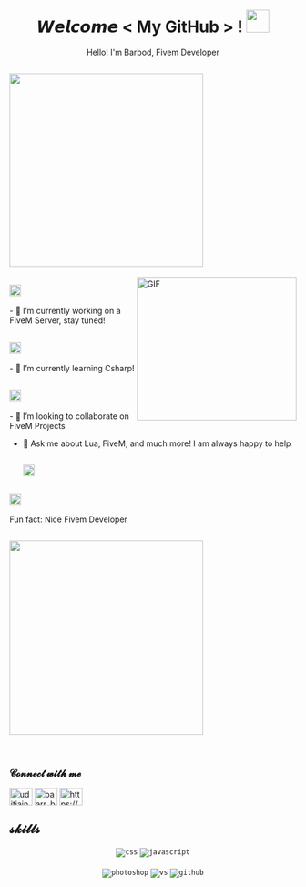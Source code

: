 <!--- Header --->   
<h1 align="center">
  𝙒𝙚𝙡𝙘𝙤𝙢𝙚 &lt; My GitHub &gt; !
  <a target="_blank">
    <img src="https://github.com/JayantGoel001/JayantGoel001/blob/master/GIF/Handshake.gif" width="40px" />
  </a>
</h1>
      
<p align='center'>Hello! I'm Barbod, Fivem Developer</p>


<!--- About You --->   
<h2> <img src="https://github.com/trinib/trinib/blob/main/.images/marquee.svg" width="340px" style="max-width:100%;"></h2>

<a target="_blank">
   <img align="right" height="250" width= "280px" alt="GIF" src="https://cdn.discordapp.com/attachments/909263335193727006/995820049619222538/istockphoto-923733420-612x612-removebg-preview.png" />
</a>

<h2> <img src="https://github.com/JayantGoel001/JayantGoel001/blob/master/GIF/Earth.gif" width="20px" style="max-width:100%;"></h2>
- 🔭 I’m currently working on a FiveM Server, stay tuned!
  
<h2> <img src="https://github.com/JayantGoel001/JayantGoel001/blob/master/GIF/Earth.gif" width="20px" style="max-width:100%;"></h2>
- 🌱 I’m currently learning Csharp!
  
<h2> <img src="https://github.com/JayantGoel001/JayantGoel001/blob/master/GIF/Earth.gif" width="20px" style="max-width:100%;"></h2>
- 👯 I’m looking to collaborate on FiveM Projects
  
- 💬 Ask me about Lua, FiveM, and much more! I am always happy to help <h2> <img src="https://github.com/JayantGoel001/JayantGoel001/blob/master/GIF/Earth.gif" width="20px" style="max-width:100%;"></h2>
  
<h2> <img src="https://github.com/JayantGoel001/JayantGoel001/blob/master/GIF/Earth.gif" width="20px" style="max-width:100%;"></h2> Fun fact: Nice Fivem Developer 

<h2> <img src="https://github.com/trinib/trinib/blob/main/.images/marquee2.svg" width="340px" style="max-width:100%;"></h2>  
<br/>

<h3 align="left">𝓒𝓸𝓷𝓷𝓮𝓬𝓽 𝔀𝓲𝓽𝓱 𝓶𝓮</h3>
<p align="left">
<a href="https://twitter.com/Ubadbooy" target="blank"><img align="center" src="https://cdn.jsdelivr.net/npm/simple-icons@3.0.1/icons/twitter.svg" alt="uditjain_100" height="30" width="40" /></a>
<a href="https://instagram.com/baarr_bood" target="blank"><img align="center" src="https://cdn.jsdelivr.net/npm/simple-icons@3.0.1/icons/instagram.svg" alt="baarr_bood" height="30" width="40" /></a>
<a href="https://discord.gg/KUgBxwFufS" target="blank"><img align="center" src="https://cdn.jsdelivr.net/npm/simple-icons@3.0.1/icons/discord.svg" alt="https://discord.gg/KUgBxwFufS" height="30" width="40" /></a>

</p>
 <!--- Skills --->        
<h2> 𝓼𝓴𝓲𝓵𝓵𝓼 </h2>
<div align="center">
<code><img src="https://img.shields.io/badge/css-1572B6.svg?style=for-the-badge&logo=css3&logoColor=white" alt="css"></code>
<code><img src="https://img.shields.io/badge/javascript-%23323330.svg?style=for-the-badge&logo=javascript&logoColor=%23F7DF1E" alt="javascript"></code>
<br/>
<br/>
<code><img src="https://img.shields.io/badge/Photoshop-31A8FF.svg?style=for-the-badge&logo=AdobePhotoshop&logoColor=white" alt="photoshop"></code>
<code><img src="https://img.shields.io/badge/vscode-007ACC.svg?style=for-the-badge&logo=visualstudiocode&logoColor=white" alt="vs"></code>
<code><img src="https://img.shields.io/badge/github-%23121011.svg?style=for-the-badge&logo=github&logoColor=white" alt="github"></code>
</div>

